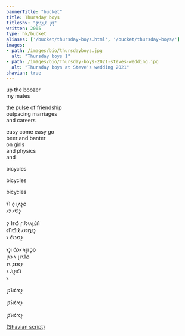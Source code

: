 ```yaml
---
bannerTitle: "bucket" 
title: Thursday boys
titleShv: "𐑞𐑻𐑟𐑛𐑱 𐑚𐑬𐑟"
written: 2005
type: hk/bucket
aliases: ['/bucket/thursday-boys.html', '/bucket/thursday-boys/']
images:
- path: /images/bio/thursdayboys.jpg
  alt: "Thursday boys 1"
- path: /images/bio/Thursday-boys-2021-steves-wedding.jpg
  alt: "Thursday boys at Steve's wedding 2021"
shavian: true
---
```


<div class="latin">

up the boozer  
my mates  

the pulse of friendship  
outpacing marriages  
and careers  

easy come easy go  
beer and banter  
on girls  
and physics  
and  

bicycles  

bicycles  

bicycles  

</div>

<div class="shavian">

𐑳𐑐 𐑞 𐑚𐑵𐑟𐑼  
𐑥𐑲 𐑥𐑱𐑑𐑟  

𐑞 𐑐𐑳𐑤𐑕 𐑝 𐑓𐑮𐑧𐑯𐑛𐑖𐑦𐑐  
𐑬𐑑𐑐𐑱𐑕𐑦𐑙 𐑥𐑨𐑮𐑦𐑡𐑩𐑟  
𐑯 𐑒𐑨𐑮𐑽𐑟  

𐑰𐑟𐑦 𐑒𐑼𐑥 𐑰𐑟𐑦 𐑜𐑴  
𐑚𐑰𐑮 𐑯 𐑚𐑨𐑯𐑑𐑼  
𐑪𐑯 𐑜𐑽𐑤𐑟  
𐑯 𐑓𐑦𐑟𐑦𐑒𐑕  
𐑯  

𐑚𐑲𐑕𐑦𐑒𐑩𐑤𐑟

𐑚𐑲𐑕𐑦𐑒𐑩𐑤𐑟

𐑚𐑲𐑕𐑦𐑒𐑩𐑤𐑟


[(Shavian script)](/shavian/intro)

</div>
